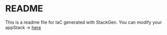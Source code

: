# README
This is a readme file for IaC generated with StackGen.
You can modify your appStack -> [here](http://main.dev.stackgen.com/appstacks/fc4d6540-b93d-46fc-aacb-70268771e968)
